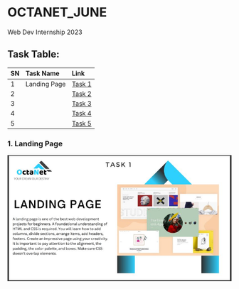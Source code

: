 # OCTANET_JUNE
Web Dev Internship 2023

## Task Table:
| SN | Task Name | Link |
| :--- | :--- | :--- |
| 1 | Landing Page | [Task 1](https://octanet.in/task-1/) |
| 2 |  | [Task 2](https://octanet.in/task-2/) |
| 3 |  | [Task 3](https://octanet.in/task-3/) |
| 4 |  | [Task 4](https://octanet.in/task-4/) |
| 5 |  | [Task 5](https://octanet.in/task-5/) |
 
### 1. Landing Page
![](task1.jpg) <br>
